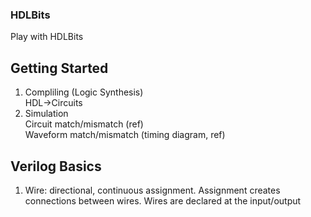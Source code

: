 ### HDLBits
Play with HDLBits

## Getting Started
1. Compliling (Logic Synthesis)  
HDL->Circuits
2. Simulation  
Circuit match/mismatch (ref)  
Waveform match/mismatch (timing diagram, ref)

## Verilog Basics
1. Wire: directional, continuous assignment. Assignment creates connections between wires. Wires are declared at the input/output